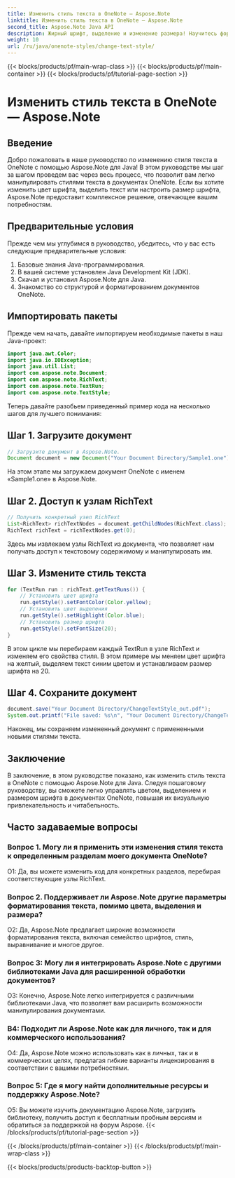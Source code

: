 ```yaml
---
title: Изменить стиль текста в OneNote — Aspose.Note
linktitle: Изменить стиль текста в OneNote — Aspose.Note
second_title: Aspose.Note Java API
description: Жирный шрифт, выделение и изменение размера! Научитесь форматировать текст в документах OneNote с помощью Aspose.Note. Пошаговое руководство и код включены! #OneNote #Java #Aspose
weight: 10
url: /ru/java/onenote-styles/change-text-style/
---
```


{{< blocks/products/pf/main-wrap-class >}}
{{< blocks/products/pf/main-container >}}
{{< blocks/products/pf/tutorial-page-section >}}

# Изменить стиль текста в OneNote — Aspose.Note

## Введение

Добро пожаловать в наше руководство по изменению стиля текста в OneNote с помощью Aspose.Note для Java! В этом руководстве мы шаг за шагом проведем вас через весь процесс, что позволит вам легко манипулировать стилями текста в документах OneNote. Если вы хотите изменить цвет шрифта, выделить текст или настроить размер шрифта, Aspose.Note предоставит комплексное решение, отвечающее вашим потребностям.

## Предварительные условия

Прежде чем мы углубимся в руководство, убедитесь, что у вас есть следующие предварительные условия:

1. Базовые знания Java-программирования.
2. В вашей системе установлен Java Development Kit (JDK).
3. Скачал и установил Aspose.Note для Java.
4. Знакомство со структурой и форматированием документов OneNote.

## Импортировать пакеты

Прежде чем начать, давайте импортируем необходимые пакеты в наш Java-проект:

```java
import java.awt.Color;
import java.io.IOException;
import java.util.List;
import com.aspose.note.Document;
import com.aspose.note.RichText;
import com.aspose.note.TextRun;
import com.aspose.note.TextStyle;
```

Теперь давайте разобьем приведенный пример кода на несколько шагов для лучшего понимания:

## Шаг 1. Загрузите документ

```java
// Загрузите документ в Aspose.Note.
Document document = new Document("Your Document Directory/Sample1.one");
```

На этом этапе мы загружаем документ OneNote с именем «Sample1.one» в Aspose.Note.

## Шаг 2. Доступ к узлам RichText

```java
// Получить конкретный узел RichText
List<RichText> richTextNodes = document.getChildNodes(RichText.class);
RichText richText = richTextNodes.get(0);
```

Здесь мы извлекаем узлы RichText из документа, что позволяет нам получать доступ к текстовому содержимому и манипулировать им.

## Шаг 3. Измените стиль текста

```java
for (TextRun run : richText.getTextRuns()) {
    // Установить цвет шрифта
    run.getStyle().setFontColor(Color.yellow);
    // Установить цвет выделения
    run.getStyle().setHighlight(Color.blue);
    // Установить размер шрифта
    run.getStyle().setFontSize(20);
}
```

В этом цикле мы перебираем каждый TextRun в узле RichText и изменяем его свойства стиля. В этом примере мы меняем цвет шрифта на желтый, выделяем текст синим цветом и устанавливаем размер шрифта на 20.

## Шаг 4. Сохраните документ

```java
document.save("Your Document Directory/ChangeTextStyle_out.pdf");
System.out.printf("File saved: %s\n", "Your Document Directory/ChangeTextStyle_out.pdf");
```

Наконец, мы сохраняем измененный документ с примененными новыми стилями текста.

## Заключение

В заключение, в этом руководстве показано, как изменить стиль текста в OneNote с помощью Aspose.Note для Java. Следуя пошаговому руководству, вы сможете легко управлять цветом, выделением и размером шрифта в документах OneNote, повышая их визуальную привлекательность и читабельность.

## Часто задаваемые вопросы

### Вопрос 1. Могу ли я применить эти изменения стиля текста к определенным разделам моего документа OneNote?

О1: Да, вы можете изменить код для конкретных разделов, перебирая соответствующие узлы RichText.

### Вопрос 2. Поддерживает ли Aspose.Note другие параметры форматирования текста, помимо цвета, выделения и размера?

О2: Да, Aspose.Note предлагает широкие возможности форматирования текста, включая семейство шрифтов, стиль, выравнивание и многое другое.

### Вопрос 3: Могу ли я интегрировать Aspose.Note с другими библиотеками Java для расширенной обработки документов?

О3: Конечно, Aspose.Note легко интегрируется с различными библиотеками Java, что позволяет вам расширить возможности манипулирования документами.

### В4: Подходит ли Aspose.Note как для личного, так и для коммерческого использования?

О4: Да, Aspose.Note можно использовать как в личных, так и в коммерческих целях, предлагая гибкие варианты лицензирования в соответствии с вашими потребностями.

### Вопрос 5: Где я могу найти дополнительные ресурсы и поддержку Aspose.Note?

О5: Вы можете изучить документацию Aspose.Note, загрузить библиотеку, получить доступ к бесплатным пробным версиям и обратиться за поддержкой на форум Aspose.
{{< /blocks/products/pf/tutorial-page-section >}}

{{< /blocks/products/pf/main-container >}}
{{< /blocks/products/pf/main-wrap-class >}}

{{< blocks/products/products-backtop-button >}}
